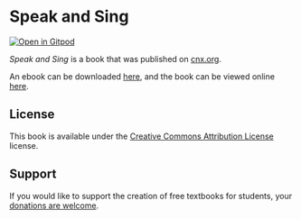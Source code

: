 # Speak and Sing

[![Open in Gitpod](https://gitpod.io/button/open-in-gitpod.svg)](https://gitpod.io/from-referrer/)

_Speak and Sing_ is a book that was published on [cnx.org](https://cnx.org/).

An ebook can be downloaded [here](https://github.com/cnx-user-books/cnxbook-speak-and-sing/releases/latest), and the book can be viewed online [here](https://github.com/cnx-user-books/cnxbook-speak-and-sing/releases/latest).

## License
This book is available under the [Creative Commons Attribution License](./LICENSE) license.

## Support
If you would like to support the creation of free textbooks for students, your [donations are welcome](https://riceconnect.rice.edu/donation/support-openstax-banner).
